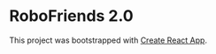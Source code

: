 # RoboFriends 2.0

This project was bootstrapped with [Create React App](https://github.com/facebook/create-react-app).